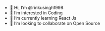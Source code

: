 - 👋 Hi, I’m @rinkusingh1998
- 👀 I’m interested in Coding
- 🌱 I’m currently learning React Js
- 💞️ I’m looking to collaborate on Open Source


<!---
rinkusingh1998/rinkusingh1998 is a ✨ special ✨ repository because its `README.md` (this file) appears on your GitHub profile.
You can click the Preview link to take a look at your changes.
--->
